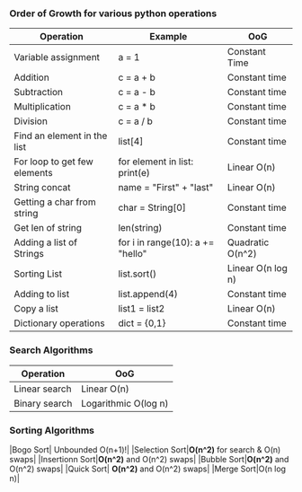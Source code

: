  ### Order of Growth for various python operations
 
 |Operation|Example|OoG|
 |----|----|----|
 |Variable assignment |  a = 1 | Constant Time|
 |Addition|c = a + b|Constant time|
 |Subtraction|c = a - b|Constant time|
 |Multiplication|c = a * b|Constant time|
 |Division|c = a / b|Constant time|
 |Find an element in the list|list[4]|Constant time|
 |For loop to get few elements|for element in list: print(e)|Linear O(n)|
 |String concat|name = "First" + "last"|Linear O(n)|
 |Getting a char from string|char = String[0]|Constant time|
 |Get len of string|len(string)|Constant time|
 |Adding a list of Strings|for i in range(10): a += "hello" |Quadratic O(n^2) |
 |Sorting List|list.sort()|Linear O(n log n)|
 |Adding to list|list.append(4)|Constant time|
 |Copy a list|list1 = list2|Linear O(n)|
 |Dictionary operations|dict = {0,1} |Constant time|
 
 ### Search Algorithms
 
|Operation|OoG|
|----|----|
|Linear search| Linear O(n)|
|Binary search| Logarithmic O(log n)|

### Sorting Algorithms

|Bogo Sort| Unbounded O(n+1)!|
|Selection Sort|**O(n^2)** for search & O(n) swaps|
|Insertionn Sort|**O(n^2)** and O(n^2) swaps|
|Bubble Sort|**O(n^2)** and O(n^2) swaps|
|Quick Sort| **O(n^2)** and O(n^2) swaps|
|Merge Sort|O(n log n)|
